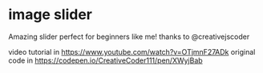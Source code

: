 # image slider
Amazing slider perfect for beginners like me! thanks to @creativejscoder


video tutorial in https://www.youtube.com/watch?v=OTjmnF27ADk
original code in https://codepen.io/CreativeCoder111/pen/XWyjBab